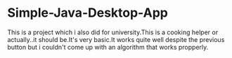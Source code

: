 # Simple-Java-Desktop-App
This is a project which i also did for university.This is a cooking helper or actually..it should be.It's very basic.It works quite well despite the previous button but i couldn't come up with an algorithm that works propperly.
